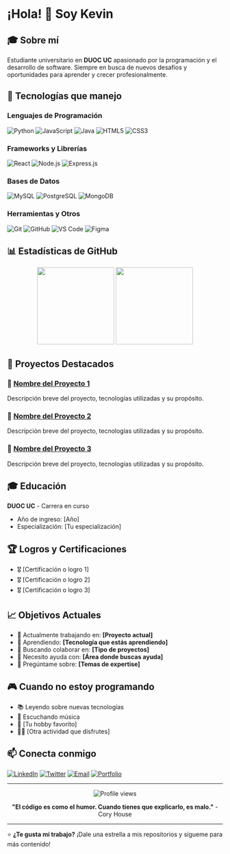 # ¡Hola! 👋 Soy Kevin

## 🎓 Sobre mí
Estudiante universitario en **DUOC UC** apasionado por la programación y el desarrollo de software. Siempre en busca de nuevos desafíos y oportunidades para aprender y crecer profesionalmente.

## 🚀 Tecnologías que manejo

### Lenguajes de Programación
![Python](https://img.shields.io/badge/Python-3776AB?style=for-the-badge&logo=python&logoColor=white)
![JavaScript](https://img.shields.io/badge/JavaScript-F7DF1E?style=for-the-badge&logo=javascript&logoColor=black)
![Java](https://img.shields.io/badge/Java-ED8B00?style=for-the-badge&logo=java&logoColor=white)
![HTML5](https://img.shields.io/badge/HTML5-E34F26?style=for-the-badge&logo=html5&logoColor=white)
![CSS3](https://img.shields.io/badge/CSS3-1572B6?style=for-the-badge&logo=css3&logoColor=white)

### Frameworks y Librerías
![React](https://img.shields.io/badge/React-20232A?style=for-the-badge&logo=react&logoColor=61DAFB)
![Node.js](https://img.shields.io/badge/Node.js-43853D?style=for-the-badge&logo=node.js&logoColor=white)
![Express.js](https://img.shields.io/badge/Express.js-404D59?style=for-the-badge)

### Bases de Datos
![MySQL](https://img.shields.io/badge/MySQL-00000F?style=for-the-badge&logo=mysql&logoColor=white)
![PostgreSQL](https://img.shields.io/badge/PostgreSQL-316192?style=for-the-badge&logo=postgresql&logoColor=white)
![MongoDB](https://img.shields.io/badge/MongoDB-4EA94B?style=for-the-badge&logo=mongodb&logoColor=white)

### Herramientas y Otros
![Git](https://img.shields.io/badge/Git-F05032?style=for-the-badge&logo=git&logoColor=white)
![GitHub](https://img.shields.io/badge/GitHub-100000?style=for-the-badge&logo=github&logoColor=white)
![VS Code](https://img.shields.io/badge/VS_Code-0078D4?style=for-the-badge&logo=visual%20studio%20code&logoColor=white)
![Figma](https://img.shields.io/badge/Figma-F24E1E?style=for-the-badge&logo=figma&logoColor=white)

## 📊 Estadísticas de GitHub

<div align="center">
  <img height="180em" src="https://github-readme-stats.vercel.app/api?username=TU_USUARIO&show_icons=true&theme=dark&include_all_commits=true&count_private=true"/>
  <img height="180em" src="https://github-readme-stats.vercel.app/api/top-langs/?username=TU_USUARIO&layout=compact&langs_count=7&theme=dark"/>
</div>

## 🎯 Proyectos Destacados

### 🌟 [Nombre del Proyecto 1](enlace-al-repo)
Descripción breve del proyecto, tecnologías utilizadas y su propósito.

### 🌟 [Nombre del Proyecto 2](enlace-al-repo)
Descripción breve del proyecto, tecnologías utilizadas y su propósito.

### 🌟 [Nombre del Proyecto 3](enlace-al-repo)
Descripción breve del proyecto, tecnologías utilizadas y su propósito.

## 🎓 Educación

**DUOC UC** - Carrera en curso
- Año de ingreso: [Año]
- Especialización: [Tu especialización]

## 🏆 Logros y Certificaciones

- 🎖️ [Certificación o logro 1]
- 🎖️ [Certificación o logro 2]
- 🎖️ [Certificación o logro 3]

## 📈 Objetivos Actuales

- 🔭 Actualmente trabajando en: **[Proyecto actual]**
- 🌱 Aprendiendo: **[Tecnología que estás aprendiendo]**
- 👯 Buscando colaborar en: **[Tipo de proyectos]**
- 🤔 Necesito ayuda con: **[Área donde buscas ayuda]**
- 💬 Pregúntame sobre: **[Temas de expertise]**

## 🎮 Cuando no estoy programando

- 📚 Leyendo sobre nuevas tecnologías
- 🎵 Escuchando música
- 🎯 [Tu hobby favorito]
- 🏃‍♂️ [Otra actividad que disfrutes]

## 📫 Conecta conmigo

[![LinkedIn](https://img.shields.io/badge/LinkedIn-0077B5?style=for-the-badge&logo=linkedin&logoColor=white)](tu-perfil-linkedin)
[![Twitter](https://img.shields.io/badge/Twitter-1DA1F2?style=for-the-badge&logo=twitter&logoColor=white)](tu-perfil-twitter)
[![Email](https://img.shields.io/badge/Email-D14836?style=for-the-badge&logo=gmail&logoColor=white)](mailto:tu-email@ejemplo.com)
[![Portfolio](https://img.shields.io/badge/Portfolio-255E63?style=for-the-badge&logo=About.me&logoColor=white)](tu-portfolio)

---

<div align="center">
  <img src="https://komarev.com/ghpvc/?username=TU_USUARIO&color=blue&style=flat-square&label=Profile+Views" alt="Profile views" />
</div>

<div align="center">
  
  **"El código es como el humor. Cuando tienes que explicarlo, es malo."** - Cory House
  
</div>

---

⭐️ **¿Te gusta mi trabajo?** ¡Dale una estrella a mis repositorios y sígueme para más contenido!
